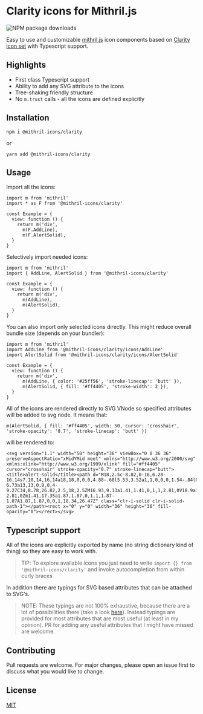 # Clarity icons for Mithril.js

![NPM package downloads](https://img.shields.io/npm/dw/@mithril-icons/clarity?style=flat-square)


Easy to use and customizable [mithril.js](https://mithril.js.org/) icon components based on [Clarity icon set](https://clarity.design/icons) with Typescript support.

## Highlights
- First class Typescript support
- Ability to add any SVG attribute to the icons
- Tree-shaking friendly structure
- No `m.trust` calls - all the icons are defined explicitly

## Installation

```
npm i @mithril-icons/clarity
```
or
```
yarn add @mithril-icons/clarity
```
## Usage
Import all the icons:
```
import m from 'mithril'
import * as F from '@mithril-icons/clarity'

const Example = {
  view: function () {
    return m('div',
      m(F.AddLine),
      m(F.AlertSolid),
  }
}
```
Selectively import needed icons:
```
import m from 'mithril'
import { AddLine, AlertSolid } from '@mithril-icons/clarity'

const Example = {
  view: function () {
    return m('div',
      m(AddLine),
      m(AlertSolid),
  }
}
```
You can also import only selected icons directly. This might reduce overall bundle size (depends on your bundler):
```
import m from 'mithril'
import AddLine from '@mithril-icons/clarity/icons/AddLine'
import AlertSolid from '@mithril-icons/clarity/icons/AlertSolid'

const Example = {
  view: function () {
    return m('div',
      m(AddLine, { color: '#25ff56', 'stroke-linecap': 'butt' }),
      m(AlertSolid, { fill: '#ff4405', 'stroke-width': 2 }),
  }
}
```
All of the icons are rendered directly to SVG VNode so specified attributes will be added to svg node. It means that:
```
m(AlertSolid, { fill: '#ff4405', width: 50, cursor: 'crosshair', 'stroke-opacity': '0.7', 'stroke-linecap': 'butt' })
```
will be rendered to:
```
<svg version="1.1" width="50" height="36" viewBox="0 0 36 36" preserveAspectRatio="xMidYMid meet" xmlns="http://www.w3.org/2000/svg" xmlns:xlink="http://www.w3.org/1999/xlink" fill="#ff4405" cursor="crosshair" stroke-opacity="0.7" stroke-linecap="butt"><title>alert-solid</title><path d="M18,2.5c-8.82,0-16,6.28-16,14s7.18,14,16,14a18,18,0,0,0,4.88-.68l5.53,3.52a1,1,0,0,0,1.54-.84l0-6.73a13,13,0,0,0,4-9.27C34,8.78,26.82,2.5,18,2.5ZM16.93,9.13a1.41,1.41,0,1,1,2.81,0V18.9a1.41,1.41,0,1,1-2.81,0Zm1.41,17.35a1.87,1.87,0,1,1,1.87-1.87A1.87,1.87,0,0,1,18.34,26.47Z" class="clr-i-solid clr-i-solid-path-1"></path><rect x="0" y="0" width="36" height="36" fill-opacity="0"></rect></svg>
```
## Typescript support
All of the icons are explicitly exported by name (no string dictionary kind of thing) so they are easy to work with.

> TIP: To explore available icons you just need to write `import {} from '@mithril-icons/clarity'` and invoke autocompletion from within curly braces 

In addition there are typings for SVG based attributes that can be attached to SVG's.

> NOTE: These typings are not 100% exhaustive, because there are a lot of possibilities there (take a look [here](https://developer.mozilla.org/en-US/docs/Web/SVG/Attribute)). Instead typings are provided for most attributes that are most useful (at least in my opinion). PR for adding any useful attributes that I might have missed are welcome.

## Contributing
Pull requests are welcome. For major changes, please open an issue first to discuss what you would like to change.

## License
[MIT](https://choosealicense.com/licenses/mit/)
